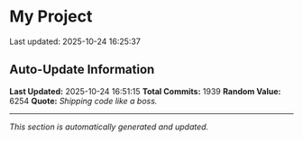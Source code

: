 # My Project


Last updated: 2025-10-24 16:25:37


























































































































































































































































































































































































































































































































































































































































































































































































































































































































































































































































































































































































































































































































































































































































































































































































































































































































































































































































































































































































































































































































































































































































































































































































































## Auto-Update Information

**Last Updated:** 2025-10-24 16:51:15
**Total Commits:** 1939
**Random Value:** 6254
**Quote:** _Shipping code like a boss._

---
_This section is automatically generated and updated._